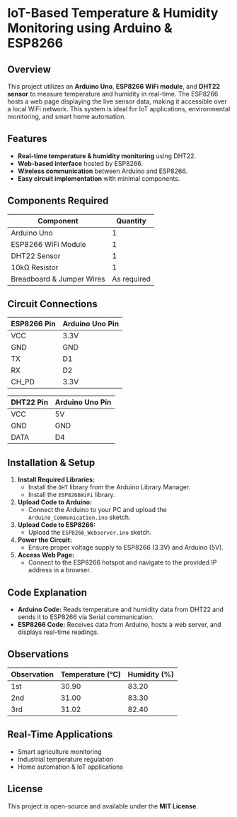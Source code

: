# IoT-Based Temperature & Humidity Monitoring using Arduino & ESP8266

## Overview
This project utilizes an **Arduino Uno**, **ESP8266 WiFi module**, and **DHT22 sensor** to measure temperature and humidity in real-time. The ESP8266 hosts a web page displaying the live sensor data, making it accessible over a local WiFi network. This system is ideal for IoT applications, environmental monitoring, and smart home automation.

## Features
- **Real-time temperature & humidity monitoring** using DHT22.
- **Web-based interface** hosted by ESP8266.
- **Wireless communication** between Arduino and ESP8266.
- **Easy circuit implementation** with minimal components.

## Components Required
| Component | Quantity |
|-----------|----------|
| Arduino Uno | 1 |
| ESP8266 WiFi Module | 1 |
| DHT22 Sensor | 1 |
| 10kΩ Resistor | 1 |
| Breadboard & Jumper Wires | As required |

## Circuit Connections
| ESP8266 Pin | Arduino Uno Pin |
|-------------|---------------|
| VCC | 3.3V |
| GND | GND |
| TX | D1 |
| RX | D2 |
| CH_PD | 3.3V |

| DHT22 Pin | Arduino Uno Pin |
|-----------|---------------|
| VCC | 5V |
| GND | GND |
| DATA | D4 |

## Installation & Setup
1. **Install Required Libraries:**
   - Install the `DHT` library from the Arduino Library Manager.
   - Install the `ESP8266WiFi` library.
2. **Upload Code to Arduino:**
   - Connect the Arduino to your PC and upload the `Arduino_Communication.ino` sketch.
3. **Upload Code to ESP8266:**
   - Upload the `ESP8266_Webserver.ino` sketch.
4. **Power the Circuit:**
   - Ensure proper voltage supply to ESP8266 (3.3V) and Arduino (5V).
5. **Access Web Page:**
   - Connect to the ESP8266 hotspot and navigate to the provided IP address in a browser.

## Code Explanation
- **Arduino Code:** Reads temperature and humidity data from DHT22 and sends it to ESP8266 via Serial communication.
- **ESP8266 Code:** Receives data from Arduino, hosts a web server, and displays real-time readings.

## Observations
| Observation | Temperature (°C) | Humidity (%) |
|------------|----------------|--------------|
| 1st | 30.90 | 83.20 |
| 2nd | 31.00 | 83.30 |
| 3rd | 31.02 | 82.40 |

## Real-Time Applications
- Smart agriculture monitoring
- Industrial temperature regulation
- Home automation & IoT applications

## License
This project is open-source and available under the **MIT License**.
